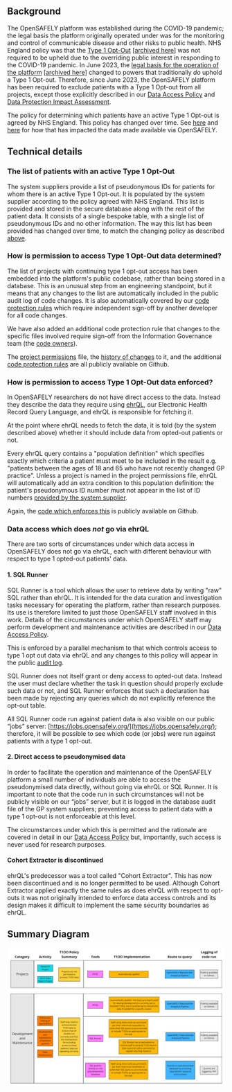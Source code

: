 ## Background

The OpenSAFELY platform was established during the COVID-19 pandemic; the legal basis the platform originally operated under was for the monitoring and control of communicable disease and other risks to public health.
NHS England policy was that the [Type 1 Opt-Out](https://www.nhs.uk/using-the-nhs/about-the-nhs/opt-out-of-sharing-your-health-records/) [[archived here](https://web.archive.org/web/20250401015716/https://www.nhs.uk/using-the-nhs/about-the-nhs/opt-out-of-sharing-your-health-records/)] was not required to be upheld due to the overriding public interest in responding to the COVID-19 pandemic.
In June 2023, the [legal basis for the operation of the platform](https://digital.nhs.uk/about-nhs-digital/corporate-information-and-documents/directions-and-data-provision-notices/data-provision-notices-dpns/opensafely-covid-19-service-data-provision-notice) [[archived here](https://web.archive.org/web/20250414105355/https://digital.nhs.uk/about-nhs-digital/corporate-information-and-documents/directions-and-data-provision-notices/data-provision-notices-dpns/opensafely-covid-19-service-data-provision-notice)] changed to powers that traditionally _do_ uphold a Type 1 Opt-out.
Therefore, since June 2023, the OpenSAFELY platform has been required to exclude patients with a Type 1 Opt-out from all projects, except those explicitly described in our [Data Access Policy](data-access-policy.md) and [Data Protection Impact Assessment](https://digital.nhs.uk/about-nhs-digital/corporate-information-and-documents/directions-and-data-provision-notices/data-provision-notices-dpns/opensafely-covid-19-service-data-provision-notice#further-information).

The policy for determining which patients have an active Type 1 Opt-out is agreed by NHS England. This policy has changed over time. See [here](https://www.opensafely.org/changelog/#2024-08-07) and [here](https://www.opensafely.org/changelog/#2024-10-29) for how that has impacted the data made available via OpenSAFELY.

## Technical details

### The list of patients with an active Type 1 Opt-Out

The system suppliers provide a list of pseudonymous IDs for patients for whom there is an active Type 1 Opt-out. It is populated by the system supplier according to the policy agreed with NHS England. This list is provided and stored in the secure database along with the rest of the patient data. It consists of a single bespoke table, with a single list of pseudonymous IDs and no other information.
The way this list has been provided has changed over time, to match the changing policy as described [above](#background).

### How is permission to access Type 1 Opt-Out data determined?

The list of projects with continuing type 1 opt-out access has been embedded into the platform's public codebase, rather than being stored in a database.
This is an unusual step from an engineering standpoint, but it means that any changes to the list are automatically included in the public audit log of code changes.
It is also automatically covered by our [code protection rules](https://docs.github.com/en/repositories/configuring-branches-and-merges-in-your-repository/managing-protected-branches/about-protected-branches#require-pull-request-reviews-before-merging) which require independent sign-off by another developer for all code changes.

We have also added an additional code protection rule that changes to the specific files involved require sign-off from the Information Governance team (the [code owners](https://docs.github.com/en/repositories/managing-your-repositorys-settings-and-features/customizing-your-repository/about-code-owners)).

The [project permissions](https://github.com/opensafely-core/job-server/blob/main/jobserver/permissions/t1oo.py) file, the [history of changes](https://github.com/opensafely-core/job-server/commits/main/jobserver/permissions/t1oo.py) to it, and the additional [code protection rules](https://github.com/opensafely-core/job-server/blob/main/.github/CODEOWNERS) are all publicly available on Github.

### How is permission to access Type 1 Opt-Out data enforced?

In OpenSAFELY researchers do not have direct access to the data.
Instead they describe the data they require using [ehrQL](https://docs.opensafely.org/ehrql/), our Electronic Health Record Query Language, and ehrQL is responsible for fetching it.

At the point where ehrQL needs to fetch the data, it is told (by the system described above) whether it should include data from opted-out patients or not.

Every ehrQL query contains a "population definition" which specifies exactly which criteria a patient must meet to be included in the result e.g. "patients between the ages of 18 and 65 who have not recently changed GP practice".
Unless a project is named in the project permissions file, ehrQL will automatically add an extra condition to this population definition: the patient's pseudonymous ID number must not appear in the list of ID numbers [provided by the system supplier](#the-list-of-patients-with-an-active-type-1-opt-out).

Again, the [code which enforces this](https://github.com/opensafely-core/ehrql/blob/72f289b0183e4c5dcbd9cbd6fcfa243a76fb9a67/ehrql/backends/tpp.py#L97-L129) is publicly available on Github.

### Data access which does _not_ go via ehrQL

There are two sorts of circumstances under which data access in OpenSAFELY does not go via ehrQL, each with different behaviour with respect to type 1 opted-out patients' data.

#### 1. SQL Runner

SQL Runner is a tool which allows the user to retrieve data by writing "raw" SQL rather than ehrQL.
It is intended for the data curation and investigation tasks necessary for operating the platform, rather than research purposes.
Its use is therefore limited to just those OpenSAFELY staff involved in this work.
Details of the circumstances under which OpenSAFELY staff may perform development and maintenance activities are described in our [Data Access Policy](https://docs.opensafely.org/data-access-policy/).

This is enforced by a parallel mechanism to that which controls access to type 1 opt out data via ehrQL and any changes to this policy will appear in the public [audit log](https://github.com/opensafely-core/job-server/commits/main/jobserver/permissions/sqlrunner.py).

SQL Runner does not itself grant or deny access to opted-out data.
Instead the user must declare whether the task in question should properly exclude such data or not, and SQL Runner enforces that such a declaration has been made by rejecting any queries which do not explicitly reference the opt-out table.

All SQL Runner code run against patient data is also visible on our public “jobs” server: [https://jobs.opensafely.org/](https://jobs.opensafely.org/); therefore, it will be possible to see which code (or jobs) were run against patients with a type 1 opt-out.

#### 2. Direct access to pseudonymised data

In order to facilitate the operation and maintenance of the OpenSAFELY platform a small number of individuals are able to access the pseudonymised data directly, without going via ehrQL or SQL Runner.
It is important to note that the code run in such circumstances will not be publicly visible on our “jobs” server, but it is logged in the database audit file of the GP system suppliers; preventing access to patient data with a type 1 opt-out is not enforceable at this level.

The circumstances under which this is permitted and the rationale are covered in detail in our [Data Access Policy](https://docs.opensafely.org/data-access-policy/) but, importantly, such access is never used for research purposes.

#### Cohort Extractor is discontinued

ehrQL's predecessor was a tool called "Cohort Extractor". This has now been discontinued and is no longer permitted to be used. Although Cohort Extractor applied exactly the same rules as does ehrQL with respect to opt-outs it was not originally intended to enforce data access controls and its design makes it difficult to implement the same security boundaries as ehrQL.

## Summary Diagram

![](./images/t1oos.png)
